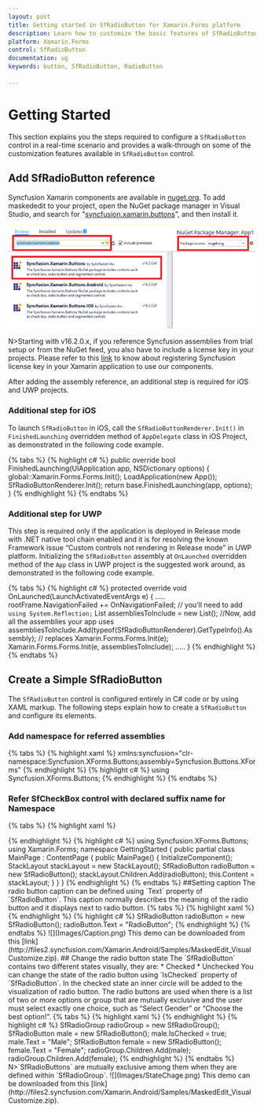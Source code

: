 ```yaml
---
layout: post
title: Getting started in SfRadioButton for Xamarin.Forms platform
description: Learn how to customize the basic features of SfRadioButton
platform: Xamarin.Forms
control: SfRadioButton
documentation: ug 
keywords: button, SfRadioButton, RadioButton

---
```


# Getting Started
This section explains you the steps required to configure a `SfRadioButton` control in a real-time scenario and provides a walk-through on some of the customization features available in `SfRadioButton` control.

## Add SfRadioButton reference
Syncfusion Xamarin components are available in [nuget.org](https://www.nuget.org/). To add maskededit to your project, open the NuGet package manager in Visual Studio, and search for "[syncfusion.xamarin.buttons](https://www.nuget.org/packages/Syncfusion.Xamarin.Buttons)", and then install it. 

![](Images/nuget.png) 

N>Starting with v16.2.0.x, if you reference Syncfusion assemblies from trial setup or from the NuGet feed, you also have to include a license key in your projects. Please refer to this [link](https://help.syncfusion.com/common/essential-studio/licensing/license-key) to know about registering Syncfusion license key in your Xamarin application to use our components.

After adding the assembly reference, an additional step is required for iOS and UWP projects. 

### Additional step for iOS
To launch `SfRadioButton` in iOS, call the `SfRadioButtonRenderer.Init()` in `FinishedLaunching` overridden method of `AppDelegate` class in iOS Project, as demonstrated in the following code example.

{% tabs %}
{% highlight c# %}
public override bool FinishedLaunching(UIApplication app, NSDictionary options)
{
    global::Xamarin.Forms.Forms.Init();
    LoadApplication(new App());
    SfRadioButtonRenderer.Init();
    return base.FinishedLaunching(app, options);
}
{% endhighlight %}
{% endtabs %}

### Additional step for UWP
This step is required only if the application is deployed in Release mode with .NET native tool chain enabled and it is for resolving the known Framework issue “Custom controls not rendering in Release mode” in UWP platform. Initializing the `SfRadioButton` assembly at `OnLaunched` overridden method of the `App` class in UWP project is the suggested work around, as demonstrated in the following code example.

{% tabs %}
{% highlight c# %}
protected override void OnLaunched(LaunchActivatedEventArgs e)
{
    ..... 
    rootFrame.NavigationFailed += OnNavigationFailed;
    // you'll need to add `using System.Reflection;` 
    List<Assembly> assembliesToInclude = new List<Assembly>();
    //Now, add all the assemblies your app uses 
    assembliesToInclude.Add(typeof(SfRadioButtonRenderer).GetTypeInfo().Assembly);
    // replaces Xamarin.Forms.Forms.Init(e);
    Xamarin.Forms.Forms.Init(e, assembliesToInclude);
    ..... 
}
{% endhighlight %}
{% endtabs %}

## Create a Simple SfRadioButton
The `SfRadioButton` control is configured entirely in C# code or by using XAML markup. The following steps explain how to create a `SfRadioButton` and configure its elements.

### Add namespace for referred assemblies

{% tabs %}
{% highlight xaml %}
xmlns:syncfusion="clr-namespace:Syncfusion.XForms.Buttons;assembly=Syncfusion.Buttons.XForms"
{% endhighlight %}
{% highlight c# %}
using Syncfusion.XForms.Buttons;
{% endhighlight %}
{% endtabs %}

### Refer SfCheckBox control with declared suffix name for Namespace

{% tabs %}
{% highlight xaml %}
<?xml version="1.0" encoding="utf-8">
<ContentPage xmlns="http://xamarin.com/schemas/2014/forms"
             xmlns:x="http://schemas.microsoft.com/winfx/2009/xaml"
             xmlns:local="clr-namespace:GettingStarted"
	     xmlns:syncfusion="clr-namespace:Syncfusion.XForms.Buttons;assembly=Syncfusion.Buttons.XForms" 
	     x:Class="GettingStarted.MainPage">
<ContentPage.Content>
  <StackLayout>
     <syncfusion:SfRadioButton x:Name="radioButton"/>        
</StackLayout>
</ContentPage.Content>
</ContentPage>

{% endhighlight %}
{% highlight c# %}
using Syncfusion.XForms.Buttons;
using Xamarin.Forms;
namespace GettingStarted
{
    public partial class MainPage : ContentPage
    {
        public MainPage()
        {
            InitializeComponent();
            StackLayout stackLayout = new StackLayout();
            SfRadioButton radioButton = new SfRadioButton();
            stackLayout.Children.Add(radioButton);
            this.Content = stackLayout;
        }
    }
}
{% endhighlight %}
{% endtabs %}

##Setting caption

The radio button caption can be defined using `Text` property of `SfRadioButton`. This caption normally describes the meaning of the radio button and it displays next to radio button.
 
{% tabs %}
{% highlight xaml %}
<syncfusion:SfRadioButton x:Name="radioButton" Text="RadioButton"/>
{% endhighlight %}
{% highlight c# %}
SfRadioButton radioButton = new SfRadioButton();
radioButton.Text = "RadioButton";
{% endhighlight %}
{% endtabs %}

![](Images/Caption.png)

This demo can be downloaded from this [link](http://files2.syncfusion.com/Xamarin.Android/Samples/MaskedEdit_VisualCustomize.zip).

## Change the radio button state

The `SfRadioButton` contains two different states visually, they are:

* Checked
* Unchecked

You can change the state of the radio button using `IsChecked` property of `SfRadioButton`. In the checked state an inner circle will be added to the visualization of radio button.
The radio buttons are used when there is a list of two or more options or group that are mutually exclusive and the user must select exactly one choice, such as “Select Gender” or “Choose the best option!”.

{% tabs %}
{% highlight xaml %}
<syncfusion:SfRadioGroup x:Name="radioGroup">
     <syncfusion:SfRadioButton x:Name="male" Text="Male" IsChecked="True"/>
     <syncfusion:SfRadioButton x:Name="female" Text="Female"/>
</syncfusion:SfRadioGroup>
{% endhighlight %}
{% highlight c# %}
SfRadioGroup radioGroup = new SfRadioGroup();
SfRadioButton male = new SfRadioButton();
male.IsChecked = true;
male.Text = "Male";
SfRadioButton female = new SfRadioButton();
female.Text = "Female";
radioGroup.Children.Add(male);
radioGroup.Children.Add(female);
{% endhighlight %}
{% endtabs %}

N>`SfRadioButtons` are mutually exclusive among them when they are defined within `SfRadioGroup`.

![](Images/StateChage.png)

This demo can be downloaded from this [link](http://files2.syncfusion.com/Xamarin.Android/Samples/MaskedEdit_VisualCustomize.zip).
